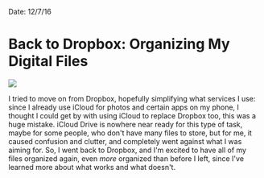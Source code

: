 Date: 12/7/16

# Back to Dropbox: Organizing My Digital Files

![](https://cfl.dropboxstatic.com/static/images/index/animation-strips/posters/hero-poster-vfl1gZOAd.png)

I tried to move on from Dropbox, hopefully simplifying what services I use: since I already use iCloud for photos and certain apps on my phone, I thought I could get by with using iCloud to replace Dropbox too, this was a huge mistake. iCloud Drive is nowhere near ready for this type of task, maybe for some people, who don't have many files to store, but for me, it caused confusion and clutter, and completely went against what I was aiming for. So, I went back to Dropbox, and I'm excited to have all of my files organized again, even *more* organized than before I left, since I've learned more about what works and what doesn't.

